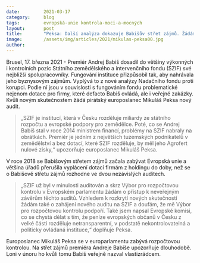 ```yaml
---
date:         2021-03-17
category:     blog
tags:         evropská-unie kontrola-moci-a-mocných
layout:       post
title:        "Peksa: Další analýza dokazuje Babišův střet zájmů. Žádám o nový audit"
image:        /assets/img/articles/2021/mikulas-peksa00.jpg
author:       
---
```




Brusel, 17. března 2021 - Premiér Andrej Babiš dosadil do většiny výkonných i kontrolních pozic Státního zemědělského a intervenčního fondu (SZIF) své nejbližší spolupracovníky. Fungování instituce přizpůsobil tak, aby nahrávala jeho byznysovým zájmům. Vyplývá to z nové analýzy Nadačního fondu proti korupci. Podle ní jsou v souvislosti s fungováním fondu problematické nejenom dotace pro firmy, které defacto Babiš ovládá, ale i veřejné zakázky. Kvůli novým skutečnostem žádá pirátský europoslanec Mikuláš Peksa nový audit.

> „SZIF je institucí, která v Česku rozděluje miliardy ze státního rozpočtu a evropské podpory pro zemědělce. Poté, co se Andrej Babiš stal v roce 2014 ministrem financí, problémy na SZIF nabraly na obrátkách. Premiér je jedním z největších tuzemských podnikatelů v zemědělství a bez dotací, které SZIF rozděluje, by měl jeho Agrofert nulové zisky,“ upozorňuje europoslanec Mikuláš Peksa.

V roce 2018 se Babišovým střetem zájmů začala zabývat Evropská unie a většina úřadů přerušila vyplácení dotací firmám z holdingu do doby, než se o Babišově střetu zájmů rozhodne ve dvou nezávislých auditech.

> „SZIF už byl v minulosti auditován a skrz Výbor pro rozpočtovou kontrolu v Evropském parlamentu žádám o přístup k neveřejným závěrům těchto auditů. Vzhledem k rozkrytí nových skutečností žádám také o zahájení nového auditu na SZIF a doufám, že mě Výbor pro rozpočtovou kontrolu podpoří. Také jsem napsal Evropské komisi, co se chystá dělat s tím, že peníze evropských občanů v Česku z velké části rozděluje netransparentní, v podstatě nekontrolovatelná a politicky ovládaná instituce,“ doplňuje Peksa.

Europoslanec Mikuláš Peksa se v europarlamentu zabývá rozpočtovou kontrolou. Na střet zájmů premiéra Andreje Babiše upozorňuje dlouhodobě. Loni v únoru ho kvůli tomu Babiš veřejně nazval vlastizrádcem.

